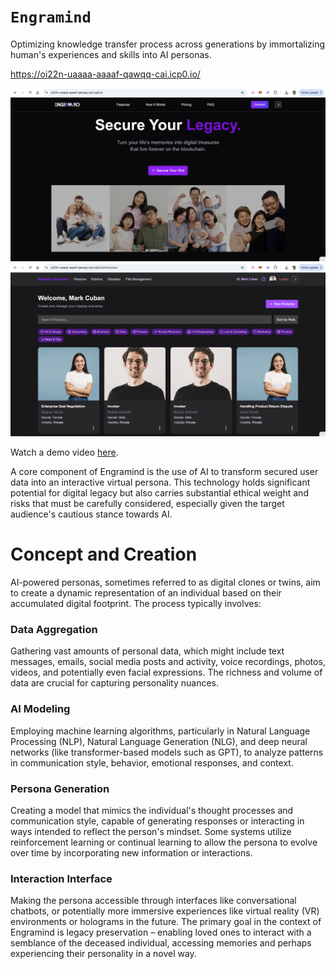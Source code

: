 # `Engramind`

Optimizing knowledge transfer process across generations by immortalizing human's experiences and skills into AI personas.

https://oi22n-uaaaa-aaaaf-qawqq-cai.icp0.io/

![Engramind Demo Landing Page](screenshots/Engramind-Demo-3.png)
![Engramind Demo Showcase Page](screenshots/Engramind-Demo-4.png)

Watch a demo video [here](https://www.youtube.com/watch?v=sf742Rmc_gU).

A core component of Engramind is the use of AI to transform secured user data into an interactive virtual persona. This technology holds significant potential for digital legacy but also carries substantial ethical weight and risks that must be carefully considered, especially given the target audience's cautious stance towards AI.

# Concept and Creation

AI-powered personas, sometimes referred to as digital clones or twins, aim to create a dynamic representation of an individual based on their accumulated digital footprint. The process typically involves:

### Data Aggregation

Gathering vast amounts of personal data, which might include text messages, emails, social media posts and activity, voice recordings, photos, videos, and potentially even facial expressions. The richness and volume of data are crucial for capturing personality nuances.

### AI Modeling

Employing machine learning algorithms, particularly in Natural Language Processing (NLP), Natural Language Generation (NLG), and deep neural networks (like transformer-based models such as GPT), to analyze patterns in communication style, behavior, emotional responses, and context.

### Persona Generation

Creating a model that mimics the individual's thought processes and communication style, capable of generating responses or interacting in ways intended to reflect the person's mindset. Some systems utilize reinforcement learning or continual learning to allow the persona to evolve over time by incorporating new information or interactions.

### Interaction Interface

Making the persona accessible through interfaces like conversational chatbots, or potentially more immersive experiences like virtual reality (VR) environments or holograms in the future.
The primary goal in the context of Engramind is legacy preservation – enabling loved ones to interact with a semblance of the deceased individual, accessing memories and perhaps experiencing their personality in a novel way.
